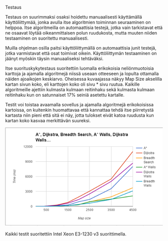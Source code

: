 Testaus

Testaus on suurimmaksi osaksi hoidettu manuaalisesti käyttämällä käyttöliittymää, jonka avulla itse algoritmien toiminnan seuraaminen on helppoa. Itse algoritmeilla on automaattisia testejä, jotka vain tarkistavat että ne osaavat löytää oikeanmittaisen polun ruudukosta, mutta muuten niiden testaaminen on suoritettu manuaalisesti.

Muilla ohjelman osilla paitsi käyttöliittymällä on automaattisia junit testejä, jotka varmistavat että osat toimivat oikein. Käyttöliittymän testaaminen on jäänyt myöskin täysin manuaaliseksi tehtäväksi.

Itse suorituskykytestaus suoritettiin luomalla erikokoisia neliönmuotoisia karttoja ja ajamalla algoritmejä niissä useaan otteeseen ja lopulta ottamalla näiden ajoaikojen keskiarvo. Oheisessa kuvaajassa näkyy Map Size akselilla kartan sivun koko, eli karttojen koko oli sivu * sivu ruutua. Kaikille algoritmeille ajettiin kulmasta kulmaan reitinhaku sekä kulmasta kulmaan reitinhaku kun on satunnaiset 17% seiniä asetettu kartalle.

Testit voi toistaa avaamalla sovellus ja ajamalla algoritmejä erikokoisissa kartoissa, on kuitenkin huomattavaa että kannattaa tehdä itse piirretystä kartasta niin pieni että sitä ei näy, jotta tulokset eivät katoa ruudusta kun kartan koko kasvaa merkittävän suureksi.

![Kuvaaja tuloksista](https://github.com/Djiffit/pathfinder/blob/master/Docs/kuvaaja.png)

Kaikki testit suoritettiin Intel Xeon E3-1230 v3 suorittimella.
